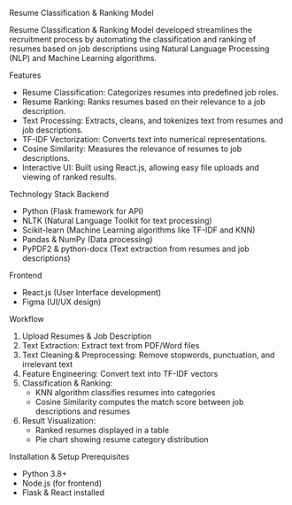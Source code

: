 Resume Classification & Ranking Model

Resume Classification & Ranking Model developed streamlines the recruitment process by automating the classification and ranking of resumes based on job descriptions using Natural Language Processing (NLP) and Machine Learning algorithms.

Features
- Resume Classification: Categorizes resumes into predefined job roles.
- Resume Ranking: Ranks resumes based on their relevance to a job description.
- Text Processing: Extracts, cleans, and tokenizes text from resumes and job descriptions.
- TF-IDF Vectorization: Converts text into numerical representations.
- Cosine Similarity: Measures the relevance of resumes to job descriptions.
- Interactive UI: Built using React.js, allowing easy file uploads and viewing of ranked results.

Technology Stack
Backend
- Python (Flask framework for API)
- NLTK (Natural Language Toolkit for text processing)
- Scikit-learn (Machine Learning algorithms like TF-IDF and KNN)
- Pandas & NumPy (Data processing)
- PyPDF2 & python-docx (Text extraction from resumes and job descriptions)

Frontend
- React.js (User Interface development)
- Figma (UI/UX design)

Workflow
1. Upload Resumes & Job Description
2. Text Extraction: Extract text from PDF/Word files
3. Text Cleaning & Preprocessing: Remove stopwords, punctuation, and irrelevant text
4. Feature Engineering: Convert text into TF-IDF vectors
5. Classification & Ranking:
   - KNN algorithm classifies resumes into categories
   - Cosine Similarity computes the match score between job descriptions and resumes
6. Result Visualization:
   - Ranked resumes displayed in a table
   - Pie chart showing resume category distribution
     
Installation & Setup
Prerequisites
- Python 3.8+
- Node.js (for frontend)
- Flask & React installed

